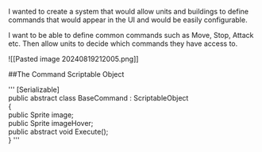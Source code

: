 I wanted to create a system that would allow units and buildings to define commands that would appear in the UI and would be easily configurable.

I want to be able to define common commands such as Move, Stop, Attack etc. Then allow units to decide which commands they have access to.

![[Pasted image 20240819212005.png]]

##The Command Scriptable Object

'''
[Serializable]  
public abstract class BaseCommand : ScriptableObject  
{  
    public Sprite image;  
    public Sprite imageHover;  
    public abstract void Execute();  
}
'''

